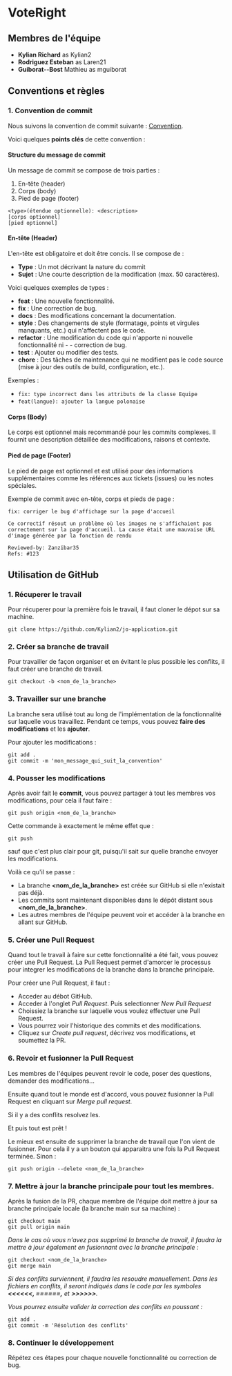 # VoteRight

## Membres de l'équipe

- **Kylian Richard** as Kylian2
- **Rodriguez Esteban** as Laren21
- **Guiborat--Bost** Mathieu as mguiborat

## Conventions et règles 

### 1. Convention de commit 

Nous suivons la convention de commit suivante : [Convention](https://www.conventionalcommits.org/fr/v1.0.0/). 

Voici quelques **points clés** de cette convention : 

#### Structure du message de commit

Un message de commit se compose de trois parties :

1. En-tête (header)
2. Corps (body)
3. Pied de page (footer)

``` 
<type>(étendue optionnelle): <description>
[corps optionnel]
[pied optionnel]
```

#### En-tête (Header)

L'en-tête est obligatoire et doit être concis. Il se compose de :
- **Type** : Un mot décrivant la nature du commit
- **Sujet** : Une courte description de la modification (max. 50 caractères).

Voici quelques exemples de types : 

- **feat** : Une nouvelle fonctionnalité.
- **fix** : Une correction de bug.
- **docs** : Des modifications concernant la documentation.
- **style** : Des changements de style (formatage, points et virgules manquants, etc.) qui n'affectent pas le code.
- **refactor** : Une modification du code qui n'apporte ni nouvelle fonctionnalité ni - - correction de bug.
- **test** : Ajouter ou modifier des tests.
- **chore** : Des tâches de maintenance qui ne modifient pas le code source (mise à jour des outils de build, configuration, etc.).

Exemples : 

- `fix: type incorrect dans les attributs de la classe Equipe `
- `feat(langue): ajouter la langue polonaise `


#### Corps (Body)

Le corps est optionnel mais recommandé pour les commits complexes. Il fournit une description détaillée des modifications, raisons et contexte.

#### Pied de page (Footer)

Le pied de page est optionnel et est utilisé pour des informations supplémentaires comme les références aux tickets (issues) ou les notes spéciales.

Exemple de commit avec en-tête, corps et pieds de page : 
```
fix: corriger le bug d'affichage sur la page d'accueil

Ce correctif résout un problème où les images ne s'affichaient pas correctement sur la page d'accueil. La cause était une mauvaise URL d'image générée par la fonction de rendu

Reviewed-by: Zanzibar35
Refs: #123
```

## Utilisation de GitHub

### 1. Récuperer le travail

Pour récuperer pour la première fois le travail, il faut cloner le dépot sur sa machine. 
```
git clone https://github.com/Kylian2/jo-application.git
```
### 2. Créer sa branche de travail

Pour travailler de façon organiser et en évitant le plus possible les conflits, il faut créer une branche de travail. 

```
git checkout -b <nom_de_la_branche>
```

### 3. Travailler sur une branche 

La branche sera utilisé tout au long de l'implémentation de la fonctionnalité sur laquelle vous travaillez. 
Pendant ce temps, vous pouvez **faire des modifications** et les **ajouter**. 

Pour ajouter les modifications : 
```
git add .
git commit -m 'mon_message_qui_suit_la_convention'
```

### 4. Pousser les modifications
Après avoir fait le **commit**, vous pouvez partager à tout les membres vos modifications, pour cela il faut faire : 
```
git push origin <nom_de_la_branche>
```

Cette commande à exactement le même effet que :
```
git push
```
sauf que c'est plus clair pour git, puisqu'il sait sur quelle branche envoyer les modifications. 

Voilà ce qu'il se passe : 

- La branche **<nom_de_la_branche>** est créée sur GitHub si elle n'existait pas déjà.
- Les commits sont maintenant disponibles dans le dépôt distant sous **<nom_de_la_branche>**.
- Les autres membres de l'équipe peuvent voir et accéder à la branche en allant sur GitHub.

### 5. Créer une Pull Request 
Quand tout le travail à faire sur cette fonctionnalité a été fait, vous pouvez créer une Pull Request. 
La Pull Request permet d'amorcer le processus pour integrer les modifications de la branche dans la branche principale. 

Pour créer une Pull Request, il faut : 

- Acceder au débot GitHub. 
- Acceder à l'onglet *Pull Request*. Puis selectionner *New Pull Request*
- Choissiez la branche sur laquelle vous voulez effectuer une Pull Request. 
- Vous pourrez voir l'historique des commits et des modifications. 
- Cliquez sur *Create pull request*, décrivez vos modifications, et soumettez la PR.

### 6. Revoir et fusionner la Pull Request 

Les membres de l'équipes peuvent revoir le code, poser des questions, demander des modifications...

Ensuite quand tout le monde est d'accord, vous pouvez fusionner la Pull Request en cliquant sur *Merge pull request*. 

Si il y a des conflits resolvez les. 

Et puis tout est prêt !

Le mieux est ensuite de supprimer la branche de travail que l'on vient de fusionner. Pour cela il y a un bouton qui apparaitra une fois la Pull Request terminée. Sinon : 
```
git push origin --delete <nom_de_la_branche>
```

### 7. Mettre à jour la branche principale pour tout les membres. 

Après la fusion de la PR, chaque membre de l'équipe doit mettre à jour sa branche principale locale (la branche main sur sa machine) : 

```
git checkout main
git pull origin main
```

*Dans le cas où vous n'avez pas supprimé la branche de travail, il faudra la mettre à jour également en fusionnant avec la branche principale :*

```
git checkout <nom_de_la_branche>
git merge main
```

*Si des conflits surviennent, il faudra les resoudre manuellement. Dans les fichiers en conflits, il seront indiqués dans le code par les symboles  **<<<<<<, ======,** et **>>>>>>**.*

*Vous pourrez ensuite valider la correction des conflits en poussant :*

```
git add .
git commit -m 'Résolution des conflits'
```

### 8. Continuer le développement

Répétez ces étapes pour chaque nouvelle fonctionnalité ou correction de bug.
